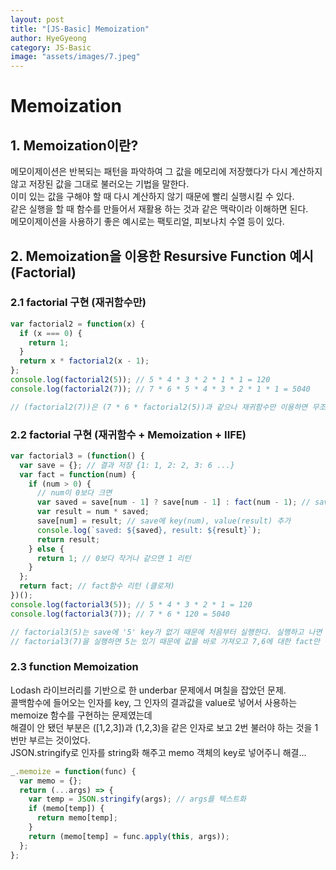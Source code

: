 ```yaml
---
layout: post
title: "[JS-Basic] Memoization"
author: HyeGyeong
category: JS-Basic
image: "assets/images/7.jpeg"
---
```


# Memoization

## 1. Memoization이란?

메모이제이션은 반복되는 패턴을 파악하여 그 값을 메모리에 저장했다가 다시 계산하지 않고 저장된 값을 그대로 불러오는 기법을 말한다.<br>
이미 있는 값을 구해야 할 때 다시 계산하지 않기 때문에 빨리 실행시킬 수 있다.<br>
같은 실행을 할 때 함수를 만들어서 재활용 하는 것과 같은 맥락이라 이해하면 된다.<br>
메모이제이션을 사용하기 좋은 예시로는 팩토리얼, 피보나치 수열 등이 있다.

## 2. Memoization을 이용한 Resursive Function 예시 (Factorial)

### 2.1 factorial 구현 (재귀함수만)

```javascript
var factorial2 = function(x) {
  if (x === 0) {
    return 1;
  }
  return x * factorial2(x - 1);
};
console.log(factorial2(5)); // 5 * 4 * 3 * 2 * 1 * 1 = 120
console.log(factorial2(7)); // 7 * 6 * 5 * 4 * 3 * 2 * 1 * 1 = 5040

// (factorial2(7))은 (7 * 6 * factorial2(5))과 같으나 재귀함수만 이용하면 무조건 처음부터 끝까지 계산을 한다. 필요없는 반복이 들어간다.
```

### 2.2 factorial 구현 (재귀함수 + Memoization + IIFE)

```javascript
var factorial3 = (function() {
  var save = {}; // 결과 저장 {1: 1, 2: 2, 3: 6 ...}
  var fact = function(num) {
    if (num > 0) {
      // num이 0보다 크면
      var saved = save[num - 1] ? save[num - 1] : fact(num - 1); // save에 있는 키면 그 값을 가져오고 없으면 fact 함수 실행
      var result = num * saved;
      save[num] = result; // save에 key(num), value(result) 추가
      console.log(`saved: ${saved}, result: ${result}`);
      return result;
    } else {
      return 1; // 0보다 작거나 같으면 1 리턴
    }
  };
  return fact; // fact함수 리턴 (클로져)
})();
console.log(factorial3(5)); // 5 * 4 * 3 * 2 * 1 = 120
console.log(factorial3(7)); // 7 * 6 * 120 = 5040

// factorial3(5)는 save에 '5' key가 없기 때문에 처음부터 실행한다. 실행하고 나면 save는 5,4,3,2,1 key와 값을 저장한다.
// factorial3(7)을 실행하면 5는 있기 때문에 값을 바로 가져오고 7,6에 대한 fact만 실행한다. factorial3(7) 실행이 끝나고 나면 save는 7,6 key와 value를 갖는다.
```

### 2.3 function Memoization

Lodash 라이브러리를 기반으로 한 underbar 문제에서 며칠을 잡았던 문제.<br>
콜백함수에 들어오는 인자를 key, 그 인자의 결과값을 value로 넣어서 사용하는 memoize 함수를 구현하는 문제였는데<br>
해결이 안 됐던 부분은 ([1,2,3])과 (1,2,3)을 같은 인자로 보고 2번 불러야 하는 것을 1번만 부르는 것이었다.<br>
JSON.stringify로 인자를 string화 해주고 memo 객체의 key로 넣어주니 해결...<br>

```javascript
_.memoize = function(func) {
  var memo = {};
  return (...args) => {
    var temp = JSON.stringify(args); // args를 텍스트화
    if (memo[temp]) {
      return memo[temp];
    }
    return (memo[temp] = func.apply(this, args));
  };
};
```
